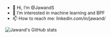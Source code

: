 - 👋 Hi, I’m @JawandS
- 👀 I’m interested in machine learning and BPF
- 📫 How to reach me: linkedin.com/in/jawand/

![Jawand's GitHub stats](https://github-readme-stats.vercel.app/api?username=JawandS&show_icons=true&theme=radical&count_private=true)

<!---
JawandS/JawandS is a ✨ special ✨ repository because its `README.md` (this file) appears on your GitHub profile.
You can click the Preview link to take a look at your changes.
--->

